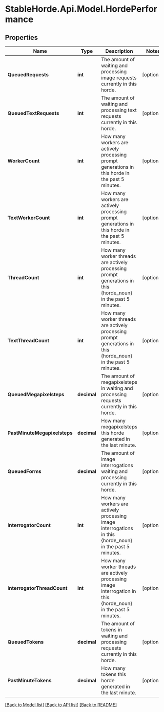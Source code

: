 # StableHorde.Api.Model.HordePerformance

## Properties

Name | Type | Description | Notes
------------ | ------------- | ------------- | -------------
**QueuedRequests** | **int** | The amount of waiting and processing image requests currently in this horde. | [optional] 
**QueuedTextRequests** | **int** | The amount of waiting and processing text requests currently in this horde. | [optional] 
**WorkerCount** | **int** | How many workers are actively processing prompt generations in this horde in the past 5 minutes. | [optional] 
**TextWorkerCount** | **int** | How many workers are actively processing prompt generations in this horde in the past 5 minutes. | [optional] 
**ThreadCount** | **int** | How many worker threads are actively processing prompt generations in this {horde_noun} in the past 5 minutes. | [optional] 
**TextThreadCount** | **int** | How many worker threads are actively processing prompt generations in this {horde_noun} in the past 5 minutes. | [optional] 
**QueuedMegapixelsteps** | **decimal** | The amount of megapixelsteps in waiting and processing requests currently in this horde. | [optional] 
**PastMinuteMegapixelsteps** | **decimal** | How many megapixelsteps this horde generated in the last minute. | [optional] 
**QueuedForms** | **decimal** | The amount of image interrogations waiting and processing currently in this horde. | [optional] 
**InterrogatorCount** | **int** | How many workers are actively processing image interrogations in this {horde_noun} in the past 5 minutes. | [optional] 
**InterrogatorThreadCount** | **int** | How many worker threads are actively processing image interrogation in this {horde_noun} in the past 5 minutes. | [optional] 
**QueuedTokens** | **decimal** | The amount of tokens in waiting and processing requests currently in this horde. | [optional] 
**PastMinuteTokens** | **decimal** | How many tokens this horde generated in the last minute. | [optional] 

[[Back to Model list]](../README.md#documentation-for-models) [[Back to API list]](../README.md#documentation-for-api-endpoints) [[Back to README]](../README.md)

